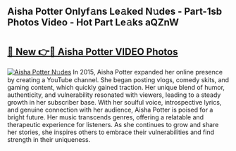 ## Aisha Potter Onlyf𝚊ns Le𝚊ked N𝚞des - Part-1sb Photos Video - Hot Part Le𝚊ks aQZnW

# <h2><a href="http://ab75502.deff.icu/?id=Aisha+Potter">🔗 New 👉🔴 Aisha Potter VIDEO Photos</a></h2>

[![Aisha Potter N𝚞des](https://i.imgur.com/rIISA9y.gif)](http://ab75502.deff.icu/?id=Aisha+Potter)
In 2015, Aisha Potter expanded her online presence by creating a YouTube channel. She began posting vlogs, comedy skits, and gaming content, which quickly gained traction. Her unique blend of humor, authenticity, and vulnerability resonated with viewers, leading to a steady growth in her subscriber base. With her soulful voice, introspective lyrics, and genuine connection with her audience, Aisha Potter is poised for a bright future. Her music transcends genres, offering a relatable and therapeutic experience for listeners. As she continues to grow and share her stories, she inspires others to embrace their vulnerabilities and find strength in their uniqueness.
